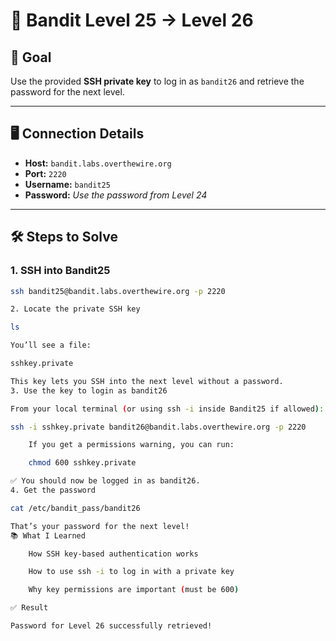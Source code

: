 # 🔐 Bandit Level 25 → Level 26

## 🎯 Goal

Use the provided **SSH private key** to log in as `bandit26` and retrieve the password for the next level.

---

## 🖥️ Connection Details

- **Host:** `bandit.labs.overthewire.org`
- **Port:** `2220`
- **Username:** `bandit25`
- **Password:** _Use the password from Level 24_

---

## 🛠️ Steps to Solve

### 1. SSH into Bandit25

```bash
ssh bandit25@bandit.labs.overthewire.org -p 2220

2. Locate the private SSH key

ls

You’ll see a file:

sshkey.private

This key lets you SSH into the next level without a password.
3. Use the key to login as bandit26

From your local terminal (or using ssh -i inside Bandit25 if allowed):

ssh -i sshkey.private bandit26@bandit.labs.overthewire.org -p 2220

    If you get a permissions warning, you can run:

    chmod 600 sshkey.private

✅ You should now be logged in as bandit26.
4. Get the password

cat /etc/bandit_pass/bandit26

That’s your password for the next level!
📚 What I Learned

    How SSH key-based authentication works

    How to use ssh -i to log in with a private key

    Why key permissions are important (must be 600)

✅ Result

Password for Level 26 successfully retrieved!
